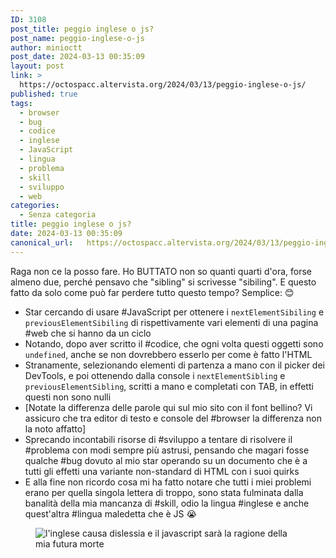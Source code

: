 ```yaml
---
ID: 3108
post_title: peggio inglese o js?
post_name: peggio-inglese-o-js
author: minioctt
post_date: 2024-03-13 00:35:09
layout: post
link: >
  https://octospacc.altervista.org/2024/03/13/peggio-inglese-o-js/
published: true
tags:
  - browser
  - bug
  - codice
  - inglese
  - JavaScript
  - lingua
  - problema
  - skill
  - sviluppo
  - web
categories:
  - Senza categoria
title: peggio inglese o js?
date: 2024-03-13 00:35:09
canonical_url:   https://octospacc.altervista.org/2024/03/13/peggio-inglese-o-js/
---
```

<!-- wp:paragraph -->
<p>Raga non ce la posso fare. Ho BUTTATO non so quanti quarti d'ora, forse almeno due, perché pensavo che "sibling" si scrivesse "sibiling". E questo fatto da solo come può far perdere tutto questo tempo? Semplice: 😊️</p>
<!-- /wp:paragraph -->

<!-- wp:list -->
<ul><!-- wp:list-item -->
<li>Star cercando di usare #JavaScript per ottenere i <code>nextElementSibiling</code> e <code>previousElementSibiling</code> di rispettivamente vari elementi di una pagina #web che si hanno da un ciclo</li>
<!-- /wp:list-item -->

<!-- wp:list-item -->
<li>Notando, dopo aver scritto il #codice, che ogni volta questi oggetti sono <code>undefined</code>, anche se non dovrebbero esserlo per come è fatto l'HTML</li>
<!-- /wp:list-item -->

<!-- wp:list-item -->
<li>Stranamente, selezionando elementi di partenza a mano con il picker dei DevTools, e poi ottenendo dalla console i <code>nextElementSibling</code> e <code>previousElementSibling</code>, scritti a mano e completati con TAB, in effetti questi non sono nulli</li>
<!-- /wp:list-item -->

<!-- wp:list-item -->
<li>[Notate la differenza delle parole qui sul mio sito con il font bellino? Vi assicuro che tra editor di testo e console del #browser la differenza non la noto affatto]</li>
<!-- /wp:list-item -->

<!-- wp:list-item -->
<li>Sprecando incontabili risorse di #sviluppo a tentare di risolvere il #problema con modi sempre più astrusi, pensando che magari fosse qualche #bug dovuto al mio star operando su un documento che è a tutti gli effetti una variante non-standard di HTML con i suoi quirks</li>
<!-- /wp:list-item -->

<!-- wp:list-item -->
<li>E alla fine non ricordo cosa mi ha fatto notare che tutti i miei problemi erano per quella singola lettera di troppo, sono stata fulminata dalla banalità della mia mancanza di #skill, odio la lingua #inglese e anche quest'altra #lingua maledetta che è JS 😭️</li>
<!-- /wp:list-item --></ul>
<!-- /wp:list -->

<!-- wp:paragraph -->
<p></p>
<!-- /wp:paragraph -->

<!-- wp:image {"id":3109,"sizeSlug":"large","linkDestination":"none"} -->
<figure class="wp-block-image size-large"><img src="{{site.cdnurl}}/assets/uploads/2024/03/image-4-960x960.png" alt="l'inglese causa dislessia e il javascript sarà la ragione della mia futura morte" class="wp-image-3109"/></figure>
<!-- /wp:image -->
